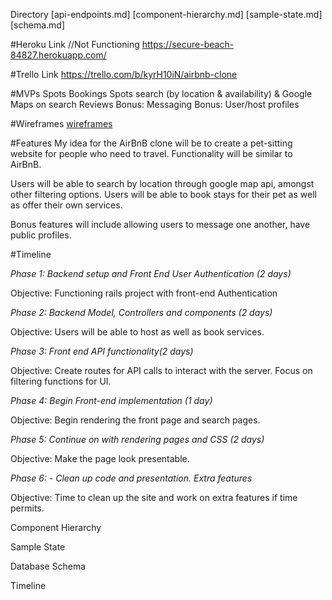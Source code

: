 Directory
  [api-endpoints.md]
  [component-hierarchy.md]
  [sample-state.md]
  [schema.md]

#Heroku Link
//Not Functioning
https://secure-beach-84827.herokuapp.com/

#Trello Link
https://trello.com/b/kyrH10iN/airbnb-clone


#MVPs
  Spots
  Bookings
  Spots search (by location & availability) & Google Maps on search
  Reviews
  Bonus: Messaging
  Bonus: User/host profiles

#Wireframes
[wireframes](wireframes)

#Features
My idea for the AirBnB clone will be to create a pet-sitting website for people who need to travel.  Functionality will be similar to AirBnB.  

Users will be able to search by location through google map api, amongst other filtering options. Users will be able to book stays for their pet as well as offer their own services.

Bonus features will include allowing users to message one another, have public profiles.

#Timeline

  *Phase 1: Backend setup and Front End User Authentication (2 days)*

  Objective: Functioning rails project with front-end Authentication

  *Phase 2: Backend Model, Controllers and components (2 days)*

  Objective: Users will be able to host as well as book services.

  *Phase 3: Front end API functionality(2 days)*

  Objective: Create routes for API calls to interact with the server.
  Focus on filtering functions for UI.

  *Phase 4: Begin Front-end implementation (1 day)*

  Objective: Begin rendering the front page and search pages.

  *Phase 5: Continue on with rendering pages and CSS (2 days)*

  Objective: Make the page look presentable.

  *Phase 6: - Clean up code and presentation.  Extra features*

  Objective: Time to clean up the site and work on extra features
  if time permits.



Component Hierarchy


Sample State

Database Schema

Timeline
